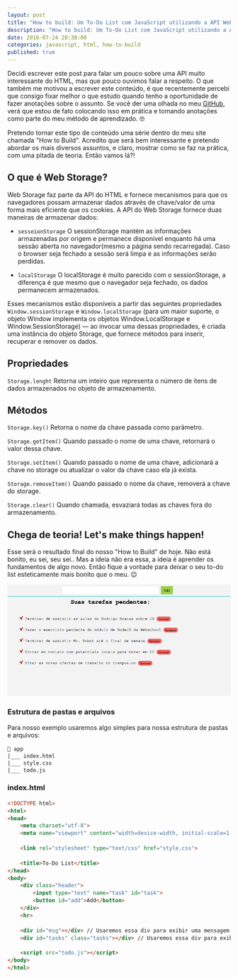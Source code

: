 ```yaml
---
layout: post
title: "How to build: Um To-Do List com JavaScript utilizando a API Web Storage do HTML"
description: "How to build: Um To-Do List com JavaScript utilizando a API Web Storage do HTML"
date: 2016-07-24 20:30:00
categories: javascript, html, how-to-build
published: true
---
```


Decidi escrever este post para falar um pouco sobre uma API muito interessante do HTML, mas que pouco ouvimos falar a respeito. O que também me motivou a escrever este conteúdo, é que recentemente percebi que consigo fixar melhor o que estudo quando tenho a oportunidade de fazer anotações sobre o assunto. Se você der uma olhada no meu [GitHub](https://github.com/JulianoPadilha), verá que estou de fato colocando isso em prática e tomando anotações como parte do meu método de aprendizado. 🤓

Pretendo tornar este tipo de conteúdo uma série dentro do meu site chamada "How to Build". Acredito que será bem interessante e pretendo abordar os mais diversos assuntos, e claro, mostrar como se faz na prática, com uma pitada de teoria. Então vamos lá?! 

## O que é Web Storage?

Web Storage faz parte da API do HTML e fornece mecanismos para que os navegadores possam armazenar dados através de chave/valor de uma forma mais eficiente que os cookies. A API do Web Storage fornece duas maneiras de armazenar dados:

- `sesseionStorage`
O sessionStorage mantém as informações armazenadas por origem e permanece disponível enquanto há uma sessão aberta no navegador(mesmo a página sendo recarregada). Caso o browser seja fechado a sessão será limpa e as informações serão perdidas.

- `localStorage`
O localStorage é muito parecido com o sessionStorage, a diferença é que mesmo que o navegador seja fechado, os dados permanecem armazenados.

Esses mecanismos estão disponíveis a partir das seguintes propriedades `Window.sessionStorage` e `Window.localStorage` (para um maior suporte, o objeto Window implementa os objetos  Window.LocalStorage e Window.SessionStorage) — ao invocar uma dessas propriedades, é criada uma instância do objeto Storage, que fornece métodos para inserir, recuperar e remover os dados.

## Propriedades

`Storage.lenght`
Retorna um inteiro que representa o número de itens de dados armazenados no objeto de armazenamento.

## Métodos

`Storage.key()`
Retorna o nome da chave passada como parâmetro.

`Storage.getItem()`
Quando passado o nome de uma chave, retornará o valor dessa chave.

`Storage.setItem()`
Quando passado o nome de uma chave, adicionará a chave no storage ou atualizar o valor da chave caso ela já exista.

`Storage.removeItem()`
Quando passado o nome da chave, removerá a chave do storage.

`Storage.clear()`
Quando chamada, esvaziará todas as chaves fora do armazenamento.

## Chega de teoria! Let's make things happen!

Esse será o resultado final do nosso "How to Build" de hoje. Não está bonito, eu sei, seu sei.. Mas a ideia não era essa, a ideia é aprender os fundamentos de algo novo. Então fique a vontade para deixar o seu to-do list esteticamente mais bonito que o meu. 😉

![](/../assets/images/how-to-build-todo-list-js-web-storage.png)

### Estrutura de pastas e arquivos

Para nosso exemplo usaremos algo simples para nossa estrutura de pastas e arquivos:

```
📁 app
|___ index.html
|___ style.css
|___ todo.js
```

### index.html

```html
<!DOCTYPE html>
<html>
<head>
    <meta charset="utf-8">
    <meta name="viewport" content="width=device-width, initial-scale=1.0, user-scalable=yes">

    <link rel="stylesheet" type="text/css" href="style.css">

    <title>To-Do List</title>
</head>
<body>
    <div class="header">
        <input type="text" name="task" id="task">
        <button id="add">Add</button>
    </div>
    <hr>

    <div id="msg"></div> // Usaremos essa div para exibir uma mensagem dependendo do status do nosso storage 
    <div id="tasks" class="tasks"></div> // Usaremos essa div para exibir a nossa lista de to do's

    <script src="todo.js"></script>
</body>
</html>
```




